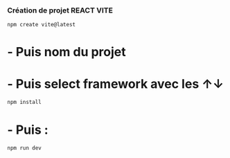 ### Création de projet REACT VITE

```
npm create vite@latest
```

# - Puis nom du projet

# - Puis select framework avec les ↑↓

```
npm install
```

# - Puis :

```
npm run dev
```
